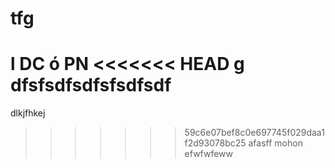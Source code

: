 # tfg
l
DC ó PN
<<<<<<< HEAD
g
dfsfsdfsdfsfsdfsdf
=======
dlkjfhkej
>>>>>>> 59c6e07bef8c0e697745f029daa1f2d93078bc25
afasff
mohon
efwfwfeww
